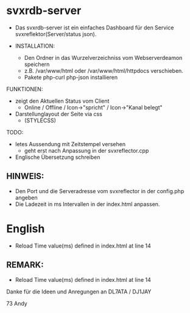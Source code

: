 # svxrdb-server
  - Das svxrdb-server ist ein einfaches Dashboard für den Service svxreflektor(Server/status json).

- INSTALLATION:
  - Den Ordner in das Wurzelverzeichniss vom Webserverdeamon speichern
  - z.B. /var/www/html oder /var/www/html/httpdocs verschieben.
  - Pakete php-curl php-json installieren

FUNKTIONEN:
  - zeigt den Aktuellen Status vom Client
    - Online / Offline / Icon->"spricht" / Icon->"Kanal belegt"
  - Darstellunglayout der Seite via css
    - (STYLECSS)

TODO:
  - letes Aussendung mit Zeitstempel versehen
    - geht erst nach Anpassung in der svxreflector.cpp
  - Englische Übersetzung schreiben

## HINWEIS:
  - Den Port und die Serveradresse vom svxreflector in der config.php angeben
  - Die Ladezeit in ms Intervallen in der index.html anpassen.
  
# English
  - Reload Time value(ms) defined in index.html at line 14

## REMARK:
  - Reload Time value(ms) defined in index.html at line 14

Danke für die Ideen und Anregungen an DL7ATA / DJ1JAY 

73 Andy

